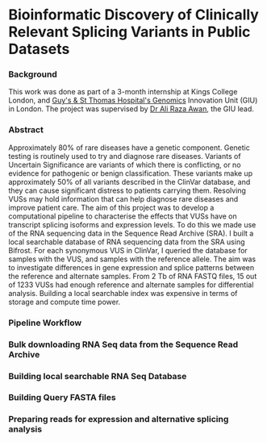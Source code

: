 # Bioinformatic Discovery of Clinically Relevant Splicing Variants in Public Datasets

### Background
This work was done as part of a 3-month internship at Kings College London, and [Guy's & St Thomas Hospital's Genomics](https://www.guysandstthomas.nhs.uk) Innovation Unit (GIU) in London. The project was supervised by [Dr Ali Raza Awan](https://www.linkedin.com/in/ali-awan-phd-51041860/?originalSubdomain=uk), the GIU lead.


### Abstract
Approximately 80% of rare diseases have a genetic component. Genetic testing is routinely used to try and diagnose rare diseases. Variants of Uncertain Significance are variants of which there is conflicting, or no evidence for pathogenic or benign classification. These variants make up approximately 50% of all variants described in the ClinVar database, and they can cause significant distress to patients carrying them. Resolving VUSs may hold information that can help diagnose rare diseases and improve patient care. The aim of this project was to develop a computational pipeline to characterise the effects that VUSs have on transcript splicing isoforms and expression levels. To do this we made use of the RNA sequencing data in the Sequence Read Archive (SRA). I built a local searchable database of RNA sequencing data from the SRA using Bifrost. For each synonymous VUS in ClinVar, I queried the database for samples with the VUS, and samples with the reference allele. The aim was to investigate differences in gene expression and splice patterns between the reference and alternate samples. From 2 Tb of RNA FASTQ files, 15 out of 1233 VUSs had enough reference and alternate samples for differential analysis. Building a local searchable index was expensive in terms of storage and compute time power. 

### Pipeline Workflow 

### Bulk downloading RNA Seq data from the Sequence Read Archive 

### Building local searchable RNA Seq Database

### Building Query FASTA files

### Preparing reads for expression and alternative splicing analysis
